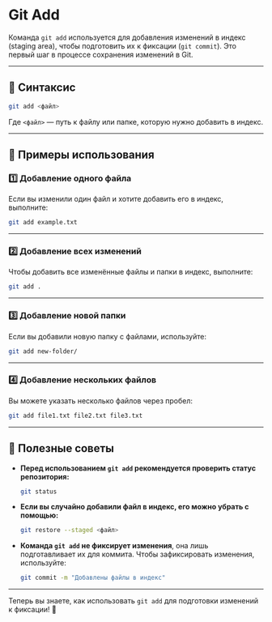 # Git Add

Команда `git add` используется для добавления изменений в индекс (staging area), чтобы подготовить их к фиксации (`git commit`). Это первый шаг в процессе сохранения изменений в Git.

---

## 📌 Синтаксис  

```bash
git add <файл>
```

Где `<файл>` — путь к файлу или папке, которую нужно добавить в индекс.

---

## 🔹 Примеры использования  

### 1️⃣ Добавление одного файла  

Если вы изменили один файл и хотите добавить его в индекс, выполните:

```bash
git add example.txt
```

---

### 2️⃣ Добавление всех изменений  

Чтобы добавить все изменённые файлы и папки в индекс, выполните:

```bash
git add .
```

---

### 3️⃣ Добавление новой папки  

Если вы добавили новую папку с файлами, используйте:

```bash
git add new-folder/
```

---

### 4️⃣ Добавление нескольких файлов  

Вы можете указать несколько файлов через пробел:

```bash
git add file1.txt file2.txt file3.txt
```

---

## 🚀 Полезные советы  

- **Перед использованием `git add` рекомендуется проверить статус репозитория:**  
  ```bash
  git status
  ```

- **Если вы случайно добавили файл в индекс, его можно убрать с помощью:**  
  ```bash
  git restore --staged <файл>
  ```

- **Команда `git add` не фиксирует изменения**, она лишь подготавливает их для коммита. Чтобы зафиксировать изменения, используйте:  
  ```bash
  git commit -m "Добавлены файлы в индекс"
  ```

---

Теперь вы знаете, как использовать `git add` для подготовки изменений к фиксации! 🚀
